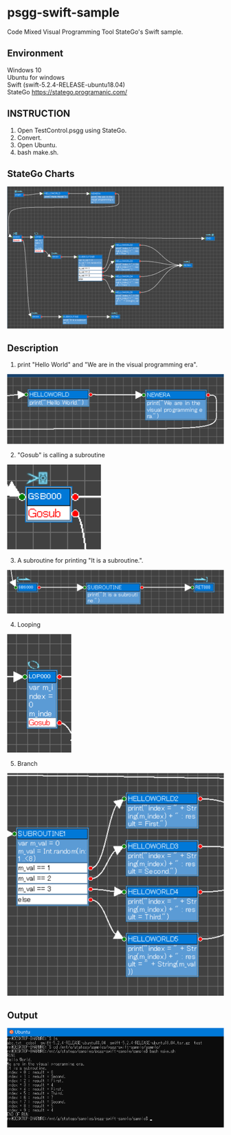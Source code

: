 # psgg-swift-sample

Code Mixed Visual Programming Tool StateGo's Swift sample.

## Environment

Windows 10  
Ubuntu for windows  
Swift (swift-5.2.4-RELEASE-ubuntu18.04)   
StateGo https://statego.programanic.com/  

## INSTRUCTION

1. Open TestControl.psgg using StateGo.
2. Convert.
3. Open Ubuntu.
4. bash make.sh.

## StateGo Charts

![](https://raw.githubusercontent.com/NNNIC/psgg-swift-sample/master/wiki/sample.png)

## Description

1. print "Hello World" and "We are in the visual programming era".

![](https://raw.githubusercontent.com/NNNIC/psgg-swift-sample/master/wiki/hw.png)

2. "Gosub" is calling a subroutine

![](https://raw.githubusercontent.com/NNNIC/psgg-swift-sample/master/wiki/gosub.png)

3. A subroutine for printing "It is a subroutine.".

![](https://raw.githubusercontent.com/NNNIC/psgg-swift-sample/master/wiki/sub.png)

4. Looping

![](https://raw.githubusercontent.com/NNNIC/psgg-swift-sample/master/wiki/loop.png)

5. Branch 

![](https://raw.githubusercontent.com/NNNIC/psgg-swift-sample/master/wiki/branch.png)

## Output

![](https://raw.githubusercontent.com/NNNIC/psgg-swift-sample/master/wiki/output.png)
